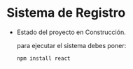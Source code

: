 <h1> Sistema de Registro</h1>

- Estado del proyecto en Construcción.

  para ejecutar el sistema debes poner:

  ``npm install react``
